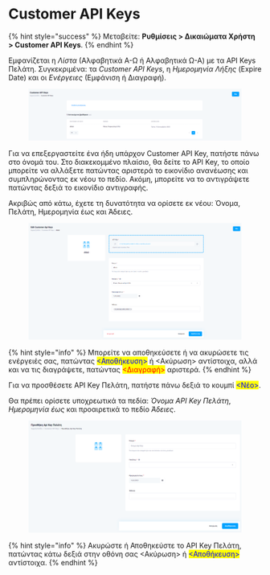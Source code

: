 # Customer API Keys

{% hint style="success" %}
Μεταβείτε: **Ρυθμίσεις > Δικαιώματα Χρήστη > Customer API Keys**.
{% endhint %}

Εμφανίζεται η _Λίστα_ (Αλφαβητικά Α-Ω ή Αλφαβητικά Ω-Α) με τα API Keys Πελάτη. Συγκεκριμένα: τα _Customer API Keys_, η _Ημερομηνία Λήξης_ (Expire Date) και οι _Ενέργειες_ (Εμφάνιση ή Διαγραφή).

<figure><img src="../../.gitbook/assets/ScreenHunter 85.png" alt=""><figcaption></figcaption></figure>

Για να επεξεργαστείτε ένα ήδη υπάρχον Customer API Key, πατήστε πάνω στο όνομά του. Στο διακεκομμένο πλαίσιο, θα δείτε το API Key, το οποίο μπορείτε να αλλάξετε πατώντας αριστερά το εικονίδιο ανανέωσης και συμπληρώνοντας εκ νέου το πεδίο. Ακόμη, μπορείτε να το αντιγράψετε πατώντας δεξιά το εικονίδιο αντιγραφής.&#x20;

Ακριβώς από κάτω, έχετε τη δυνατότητα να ορίσετε εκ νέου: Όνομα, Πελάτη, Ημερομηνία έως και Άδειες.&#x20;

<figure><img src="../../.gitbook/assets/ScreenHunter 87.png" alt=""><figcaption></figcaption></figure>

{% hint style="info" %}
Μπορείτε να αποθηκεύσετε ή να ακυρώσετε τις ενέργειές σας, πατώντας <mark style="color:blue;"><Αποθήκευση></mark> ή <Ακύρωση> αντίστοιχα, αλλά και να τις διαγράψετε, πατώντας <mark style="color:red;"><Διαγραφή></mark> αριστερά.
{% endhint %}

Για να προσθέσετε API Key Πελάτη, πατήστε πάνω δεξιά το κουμπί <mark style="color:blue;"><Νέο></mark>.

Θα πρέπει ορίσετε υποχρεωτικά τα πεδία: _Όνομα API Key Πελάτη_, _Ημερομηνία_ _έως_ και προαιρετικά το πεδίο _Άδειες_.&#x20;

<figure><img src="../../.gitbook/assets/ScreenHunter 86.png" alt=""><figcaption></figcaption></figure>

{% hint style="info" %}
Ακυρώστε ή Αποθηκεύστε το API Key Πελάτη, πατώντας κάτω δεξιά στην οθόνη σας <Ακύρωση> ή <mark style="color:blue;"><Αποθήκευση></mark> αντίστοιχα.
{% endhint %}
